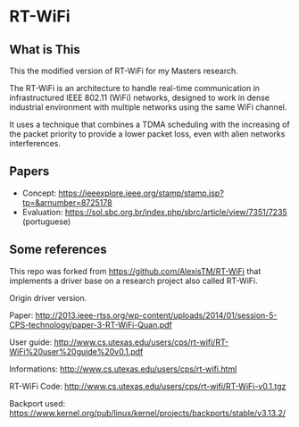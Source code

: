 # RT-WiFi

## What is This
This the modified version of RT-WiFi for my Masters research.

The RT-WiFi is an architecture to handle real-time communication in infrastructured IEEE 802.11 (WiFi) networks, designed to work in dense industrial environment with multiple networks using the same WiFi channel.

It uses a technique that combines a TDMA scheduling with the increasing of the packet priority to provide a lower packet loss, even with alien networks interferences.

## Papers

* Concept: https://ieeexplore.ieee.org/stamp/stamp.jsp?tp=&arnumber=8725178
* Evaluation: https://sol.sbc.org.br/index.php/sbrc/article/view/7351/7235 (portuguese)


## Some references

This repo was forked from https://github.com/AlexisTM/RT-WiFi that implements a driver base on a research project also called RT-WiFi.

Origin driver version.

Paper: http://2013.ieee-rtss.org/wp-content/uploads/2014/01/session-5-CPS-technology/paper-3-RT-WiFi-Quan.pdf

User guide: http://www.cs.utexas.edu/users/cps/rt-wifi/RT-WiFi%20user%20guide%20v0.1.pdf

Informations: http://www.cs.utexas.edu/users/cps/rt-wifi.html

RT-WiFi Code: http://www.cs.utexas.edu/users/cps/rt-wifi/RT-WiFi-v0.1.tgz

Backport used: https://www.kernel.org/pub/linux/kernel/projects/backports/stable/v3.13.2/
